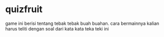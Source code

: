 # quizfruit
game ini berisi tentang tebak tebak buah buahan. cara bermainnya kalian harus teliti dengan soal dari kata kata  teka teki       ini 
